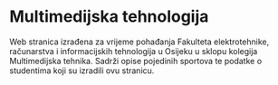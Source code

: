 # Multimedijska tehnologija
Web stranica izrađena za vrijeme pohađanja Fakulteta elektrotehnike, računarstva i informacijskih tehnologija u Osijeku u sklopu kolegija Multimedijska tehnika.
Sadrži opise pojedinih sportova te podatke o studentima koji su izradili ovu stranicu.
